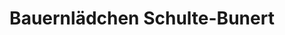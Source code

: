 ---
title: "Bauernlädchen Schulte-Bunert"
url: /huenxe/bauernlaedchen-schulte-bunert/
shop: Hofladen
---